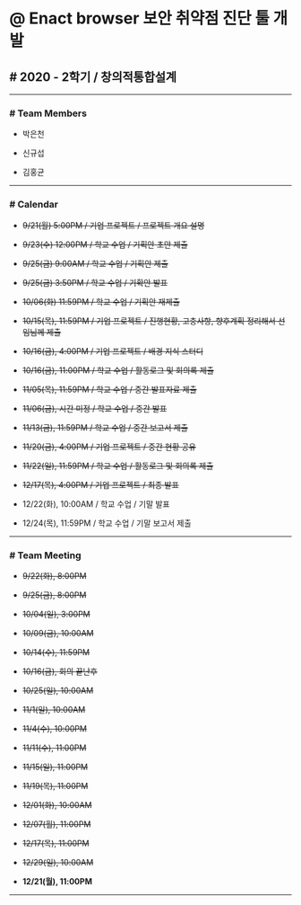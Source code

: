 # @ Enact browser 보안 취약점 진단 툴 개발

## # 2020 - 2학기 / 창의적통합설계

---

### # Team Members

* 박은천

* 신규섭

* 김홍균

---

### # Calendar

* ~~9/21(월) 5:00PM / 기업 프로젝트 / 프로젝트 개요 설명~~

* ~~9/23(수) 12:00PM / 학교 수업 / 기획안 초안 제출~~

* ~~9/25(금) 9:00AM / 학교 수업 / 기획안 제출~~

* ~~9/25(금) 3:50PM / 학교 수업 / 기확안 발표~~

* ~~10/06(화) 11:59PM / 학교 수업 / 기획안 재제출~~

* ~~10/15(목), 11:59PM / 기업 프로젝트 / 진행현황, 고충사항, 향후계획 정리해서 선임님께 제출~~

* ~~10/16(금), 4:00PM / 기업 프로젝트 / 배경 지식 스터디~~

* ~~10/16(금), 11:00PM / 학교 수업 / 활동로그 및 회의록 제출~~

* ~~11/05(목), 11:59PM / 학교 수업 / 중간 발표자료 제출~~

* ~~11/06(금), 시간 미정 / 학교 수업 / 중간 발표~~

* ~~11/13(금), 11:59PM / 학교 수업 / 중간 보고서 제출~~

* ~~11/20(금), 4:00PM / 기업 프로젝트 / 중간 현황 공유~~

* ~~11/22(일), 11:59PM / 학교 수업 / 활동로그 및 회의록 제출~~

* ~~12/17(목), 4:00PM / 기업 프로젝트 / 최종 발표~~

* 12/22(화), 10:00AM / 학교 수업 / 기말 발표

* 12/24(목), 11:59PM / 학교 수업 / 기말 보고서 제출

---

### # Team Meeting

* ~~9/22(화), 8:00PM~~

* ~~9/25(금), 8:00PM~~

* ~~10/04(일), 3:00PM~~

* ~~10/09(금), 10:00AM~~

* ~~10/14(수), 11:59PM~~

* ~~10/16(금), 회의 끝난후~~

* ~~10/25(일), 10:00AM~~

* ~~11/1(일), 10:00AM~~

* ~~11/4(수), 10:00PM~~

* ~~11/11(수), 11:00PM~~

* ~~11/15(일), 11:00PM~~

* ~~11/19(목), 11:00PM~~

* ~~12/01(화), 10:00AM~~

* ~~12/07(월), 11:00PM~~

* ~~12/17(목), 11:00PM~~

* ~~12/29(일), 10:00AM~~

* __12/21(월), 11:00PM__

---
